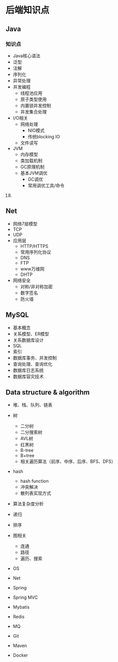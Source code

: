 # 后端知识点

## Java

### 知识点

- Java核心语法
- 泛型
- 注解
- 序列化
- 异常处理
- 并发编程
    - 线程池应用
    - 原子类型使用
    - 内置锁并发控制
    - 并发集合处理
- I/O相关
    - 网络处理
        - NIO模式
        - 传统blocking IO
    - 文件读写
- JVM
    - 内存模型
    - 类加载机制
    - GC原理机制
    - 基本JVM调优
        - GC调优
        - 常用调优工具/命令

18. 

## Net

- 网络7层模型
- TCP
- UDP
- 应用层
    - HTTP/HTTPS
    - 常用序列化协议
    - DNS
    - FTP
    - www万维网
    - DHTP
- 网络安全
    - 对称/非对称加密
    - 数字签名
    - 防火墙

## MySQL

- 基本概念
- 关系模型、ER模型
- 关系数据库设计
- SQL
- 索引
- 数据库事务、并发控制
- 查询处理、查询优化
- 数据库日志系统
- 数据库容灾技术

## Data structure & algorithm

- 堆、栈、队列、链表
- 树
    - 二分树
    - 二分搜索树
    - AVL树
    - 红黑树
    - B-tree
    - B+tree
    - 相关遍历算法（前序、中序、后序、BFS、DFS）
- hash
    - hash function
    - 冲突解决
    - 散列表实现方式
- 算法复杂度分析
- 递归
- 排序
- 图相关
    - 连通
    - 路径
    - 遍历、搜索

- OS
- Net
- Spring
- Spring MVC
- Mybatis
- Redis
- MQ
- Git
- Maven
- Docker



